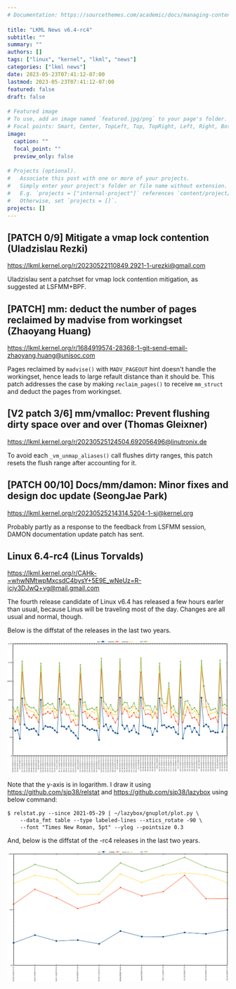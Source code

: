 ```yaml
---
# Documentation: https://sourcethemes.com/academic/docs/managing-content/

title: "LKML News v6.4-rc4"
subtitle: ""
summary: ""
authors: []
tags: ["linux", "kernel", "lkml", "news"]
categories: ["lkml news"]
date: 2023-05-23T07:41:12-07:00
lastmod: 2023-05-23T07:41:12-07:00
featured: false
draft: false

# Featured image
# To use, add an image named `featured.jpg/png` to your page's folder.
# Focal points: Smart, Center, TopLeft, Top, TopRight, Left, Right, BottomLeft, Bottom, BottomRight.
image:
  caption: ""
  focal_point: ""
  preview_only: false

# Projects (optional).
#   Associate this post with one or more of your projects.
#   Simply enter your project's folder or file name without extension.
#   E.g. `projects = ["internal-project"]` references `content/project/deep-learning/index.md`.
#   Otherwise, set `projects = []`.
projects: []
---
```


[PATCH 0/9] Mitigate a vmap lock contention (Uladzislau Rezki)
--------------------------------------------------------------

https://lkml.kernel.org/r/20230522110849.2921-1-urezki@gmail.com

Uladzislau sent a patchset for vmap lock contention mitigation, as suggested at
LSFMM+BPF.


[PATCH] mm: deduct the number of pages reclaimed by madvise from workingset (Zhaoyang Huang)
--------------------------------------------------------------------------------------------

https://lkml.kernel.org/r/1684919574-28368-1-git-send-email-zhaoyang.huang@unisoc.com

Pages reclaimed by `madvise()` with `MADV_PAGEOUT` hint doesn't handle the
workingset, hence leads to large refault distance than it should be.  This
patch addresses the case by making `reclaim_pages()` to receive `mm_struct` and
deduct the pages from workingset.

[V2 patch 3/6] mm/vmalloc: Prevent flushing dirty space over and over (Thomas Gleixner)
---------------------------------------------------------------------------------------

https://lkml.kernel.org/r/20230525124504.692056496@linutronix.de

To avoid each `_vm_unmap_aliases()` call flushes dirty ranges, this patch
resets the flush range after accounting for it.


[PATCH 00/10] Docs/mm/damon: Minor fixes and design doc update (SeongJae Park)
------------------------------------------------------------------------------

https://lkml.kernel.org/r/20230525214314.5204-1-sj@kernel.org

Probably partly as a response to the feedback from LSFMM session, DAMON
documentation update patch has sent.


Linux 6.4-rc4 (Linus Torvalds)
------------------------------

https://lkml.kernel.org/r/CAHk-=whwNMtwpMxcsdC4bysY+5E9E_wNeUz=R-iciy3DJwQ+vg@mail.gmail.com

The fourth release candidate of Linux v6.4 has released a few hours earler than
usual, because Linus will be traveling most of the day.  Changes are all usual
and normal, though.

Below is the diffstat of the releases in the last two years.

![Kernel release stat](/img/kernel_release_stat/v5.13-rc5..v6.4-rc4.png)

Note that the y-axis is in logarithm.  I draw it using
https://github.com/sjp38/relstat and https://github.com/sjp38/lazybox using
below command:

    $ relstat.py --since 2021-05-29 | ~/lazybox/gnuplot/plot.py \
	    --data_fmt table --type labeled-lines --xtics_rotate -90 \
	    --font "Times New Roman, 5pt" --ylog --pointsize 0.3


And, below is the diffstat of the -rc4 releases in the last two years.

![rc4 release stat](/img/kernel_release_stat/v6.4-rc4-only.png)
